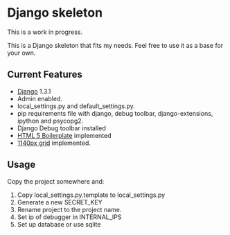 Django skeleton
===================
This is a work in progress.

This is a Django skeleton that fits my needs. Feel free to use it as a base for your own.

Current Features
-----------

* [Django](http://www.djangoproject.com) 1.3.1
* Admin enabled.
* local_settings.py and default_settings.py.
* pip requirements file with django, debug toolbar, django-extensions, ipython and psycopg2.
* Django Debug toolbar installed
* [HTML 5 Boilerplate](http://h5bp.com) implemented
* [1140px grid](http://cssgrid.net/) implemented.

Usage
-----------

Copy the project somewhere and:

1. Copy local_settings.py.template to local_settings.py
2. Generate a new SECRET_KEY
3. Rename project to the project name.
4. Set ip of debugger in INTERNAL_IPS
5. Set up database or use sqlite
